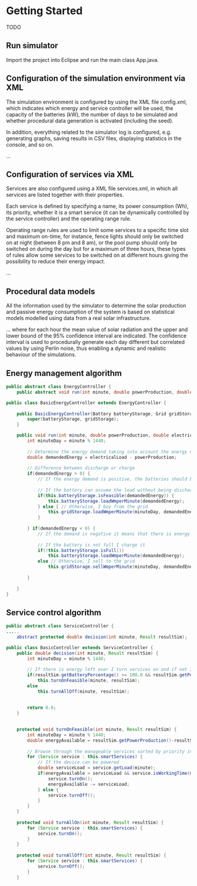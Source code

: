 # Getting Started 
TODO

## Run simulator
Import the project into Eclipse and run the main class App.java.



## Configuration of the simulation environment via XML
The simulation environment is configured by using the XML file config.xml, which indicates which energy and service controller will be used, the capacity of the batteries (kW), the number of days to be simulated and whether procedural data generation is activated (including the seed).

In addition, everything related to the simulator log is configured, e.g. generating graphs, saving results in CSV files, displaying statistics in the console, and so on.

...

## Configuration of services via XML
Services are also configured using a XML file services.xml, in which all services are listed together with their properties.

Each service is defined by specifying a name, its power consumption (Wh), its priority, whether it is a smart service (it can be dynamically controlled by the service controller) and the operating range rule.

Operating range rules are used to limit some services to a specific time slot and maximum on-time, for instance, fence lights should only be switched on at night (between 8 pm and 8 am), or the pool pump should only be switched on during the day but for a maximum of three hours, these types of rules allow some services to be switched on at different hours giving the possibility to reduce their energy impact.

...

## Procedural data models
All the information used by the simulator to determine the solar production and passive energy consumption of the system is based on statistical models modelled using data from a real solar infrastructure.

...
where for each hour the mean value of solar radiation and the upper and lower bound of the 95\% confidence interval are indicated.
The confidence interval is used to procedurally generate each day different but correlated values by using Perlin noise, thus enabling a dynamic and realistic behaviour of the simulations.

## Energy management algorithm

```Java
public abstract class EnergyController {
	public abstract void run(int minute, double powerProduction, double electricalLoad);
```

```Java
public class BasicEnergyController extends EnergyController {
	
	public BasicEnergyController(Battery batteryStorage, Grid gridStorage) {
		super(batteryStorage, gridStorage);
	}

	public void run(int minute, double powerProduction, double electricalLoad) {
		int minuteDay = minute % 1440;
		
		// Determine the energy demand taking into account the energy needed and the energy produced.
		double demandedEnergy = electricalLoad - powerProduction;
		
		// Difference between discharge or charge
		if(demandedEnergy > 0) {
			// If the energy demand is positive, the batteries should be discharged or the grid should be used.
			
			// If the battery can assume the load without being discharged, I use it.
			if(this.batteryStorage.isFeasible(demandedEnergy)) {
				this.batteryStorage.loadWmperMinute(demandedEnergy);
			} else { // Otherwise, I buy from the grid
				this.gridStorage.loadWmperMinute(minuteDay, demandedEnergy);
			}
			
		} if(demandedEnergy < 0) {
			// If the demand is negative it means that there is energy left over and it can be used to charge the batteries or sold to the grid.
			
			// If the battery is not full I charge it
			if(!this.batteryStorage.isFull())
				this.batteryStorage.loadWmperMinute(demandedEnergy);
			else // Otherwise, I sell to the grid
				this.gridStorage.sellWmperMinute(minuteDay, demandedEnergy);
				
		}
		
	}
}
```


## Service control algorithm



```Java
public abstract class ServiceController {
.....
	abstract protected double decision(int minute, Result resultSim);
```

```Java
public class BasicController extends ServiceController {
	public double decision(int minute, Result resultSim) {
		int minuteDay = minute % 1440;
		
		// If there is energy left over I turn services on and if not I turn services off.
		if(resultSim.getBatteryPercentage() >= 100.0 && resultSim.getPowerProduction()-resultSim.getElectricalLoad() > 0)
			this.turnOnFeasible(minute, resultSim);
		else
			this.turnAllOff(minute, resultSim);
		
		
		return 0.0;
	}
	

	protected void turnOnFeasible(int minute, Result resultSim) {
		int minuteDay = minute % 1440;
		double energyAvailable = resultSim.getPowerProduction()-resultSim.getElectricalLoad();
		
		// Browse through the manageable services sorted by priority in order to make decisions.
		for (Service service : this.smartServices) {
			// If the device can be powered
			double serviceLoad = service.getLoad(minute);
			if(energyAvailable > serviceLoad && service.isWorkingTime(minuteDay) && service.checkRunTime(minute)) {
				service.turnOn();
				energyAvailable -= serviceLoad;
			} else {
				service.turnOff();
			}
		}
	}
	
	protected void turnAllOn(int minute, Result resultSim) {
		for (Service service : this.smartServices) {
			service.turnOn();
		}
	}
	
	protected void turnAllOff(int minute, Result resultSim) {
		for (Service service : this.smartServices) {
			service.turnOff();
		}
	}
```
